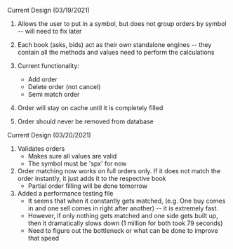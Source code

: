 Current Design (03/19/2021)

1. Allows the user to put in a symbol, but does not group orders by symbol -- will need to fix later
2. Each book (asks, bids) act as their own standalone engines -- they contain all the methods and values need to perform the calculations
3. Current functionality:
    * Add order
    * Delete order (not cancel)
    * Semi match order
    
4. Order will stay on cache until it is completely filled
5. Order should never be removed from database

Current Design (03/20/2021)

1. Validates orders
    * Makes sure all values are valid
    * The symbol must be 'spx' for now
2. Order matching now works on full orders only. If it does not match the order instantly, it just adds it to the respective book
    * Partial order filling will be done tomorrow
3. Added a performance testing file
    * It seems that when it constantly gets matched, (e.g. One buy comes in and one sell comes in right after another) -- it is extremely fast.
    * However, if only nothing gets matched and one side gets built up, then it dramatically slows down (1 million for both took 79 seconds)
    * Need to figure out the bottleneck or what can be done to improve that speed
